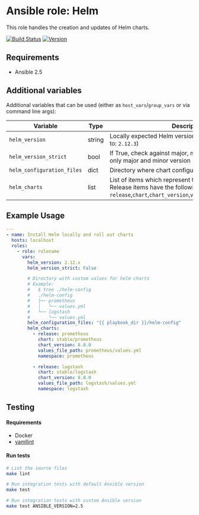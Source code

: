 # Ansible role: Helm

This role handles the creation and updates of Helm charts.

[![Build Status](https://travis-ci.com/Flaconi/ansible-role-helm.svg?branch=master)](https://travis-ci.com/Flaconi/ansible-role-helm)
[![Version](https://img.shields.io/github/tag/Flaconi/ansible-role-helm.svg)](https://github.com/Flaconi/ansible-role-helm/tags)

## Requirements

* Ansible 2.5


## Additional variables

Additional variables that can be used (either as `host_vars`/`group_vars` or via command line args):

| Variable                    | Type   | Description              |
|-----------------------------|--------|--------------------------|
| `helm_version`              | string | Locally expected Helm version (major+minor) (defaults to: `2.12.3`) |
| `helm_version_strict`       | bool   | If True, check against major, minor and patch, otherwise only major and minor version (defaults to: `True`) |
| `helm_configuration_files`  | dict   | Directory where chart configuration files is stored |
| `helm_charts`               | list   | List of items which represent the release. <br />Release items have the following fields: `release`,`chart`,`chart_version`,`values_file_path`,`namespace` |

## Example Usage

```yml
---
- name: Install Helm locally and roll out charts
  hosts: localhost
  roles:
    - role: rolename
      vars:
        helm_version: 2.12.x
        helm_version_strict: False

        # Directory with custom values for helm charts
        # Example:
        #   $ tree ./helm-config
        #   ./helm-config
        #   ├── prometheus
        #   │   └── values.yml
        #   └── logstash
        #       └── values.yml
        helm_configuration_files: "{{ playbook_dir }}/helm-config"
        helm_charts:
          - release: prometheus
            chart: stable/prometheus
            chart_version: 8.8.0
            values_file_path: prometheus/values.yml
            namespace: prometheus

          - release: logstash
            chart: stable/logstash
            chart_version: 8.8.0
            values_file_path: logstash/values.yml
            namespace: logstash
```

## Testing

#### Requirements

* Docker
* [yamllint](https://github.com/adrienverge/yamllint)

#### Run tests

```bash
# Lint the source files
make lint

# Run integration tests with default Ansible version
make test

# Run integration tests with custom Ansible version
make test ANSIBLE_VERSION=2.5
```
